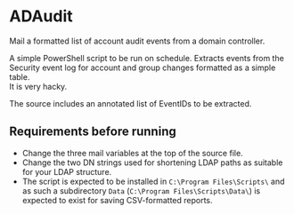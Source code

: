 # ADAudit
Mail a formatted list of account audit events from a domain controller.

A simple PowerShell script to be run on schedule. Extracts events from the Security event log for account and group changes formatted as a simple table.  
It is very hacky.

The source includes an annotated list of EventIDs to be extracted.

## Requirements before running
- Change the three mail variables at the top of the source file.
- Change the two DN strings used for shortening LDAP paths as suitable for your LDAP structure.
- The script is expected to be installed in `C:\Program Files\Scripts\` and as such a subdirectory `Data` (`C:\Program Files\Scripts\Data\`) is expected to exist for saving CSV-formatted reports.
